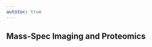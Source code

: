 ```yaml
---
autotoc: true
---
```


<slot name="/events/gcc2024/header" />
<div class="text-center">

## Mass-Spec Imaging and Proteomics

</div>